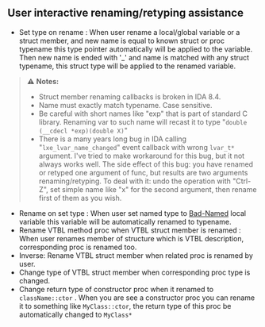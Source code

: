 ## User interactive renaming/retyping assistance

- Set type on rename : When user rename a local/global variable or a struct member, and new name is equal to known struct or proc typename this type pointer automatically will be applied to the variable. Then new name is ended with '_' and name is matched with any struct typename, this struct type will be applied to the renamed variable.
>⚠️ **Notes:** 
> - Struct member renaming callbacks is broken in IDA 8.4.
> - Name must exactly match typename. Case sensitive.
> - Be careful with short names like "exp" that is part of standard C library. Renaming var to such name will recast it to type "`double (__cdecl *exp)(double X)`"  
> - There is a many years long bug in IDA calling "`lxe_lvar_name_changed`" event callback with wrong `lvar_t*` argument. I've tried to make workaround for this bug, but it not always works well. The side effect of this bug: you have renamed or retyped one argument of func, but results are two arguments renaming/retyping. To deal with it: undo the operation with "Ctrl-Z", set simple name like "x" for the second argument, then rename first of them as you wish.
- Rename on set type : When user set named type to [Bad-Named](var-auto-rename.md) local variable this variable will be automatically renamed to typename.
- Rename VTBL method proc when VTBL struct member is renamed : When user renames member of structure which is VTBL description, corresponding proc is renamed too. 
- Inverse: Rename VTBL struct member when related proc is renamed by user.
- Change type of VTBL struct member when corresponding proc type is changed.
- Change return type of constructor proc when it renamed to `className::ctor` . When you are see a constructor proc you can rename it to something like `MyClass::ctor`, the return type of this proc be automatically changed to `MyClass*`
